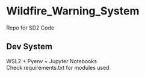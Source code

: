 # Wildfire_Warning_System
Repo for SD2 Code  
## Dev System
WSL2 + Pyenv + Jupyter Notebooks  
Check requirements.txt for modules used  
